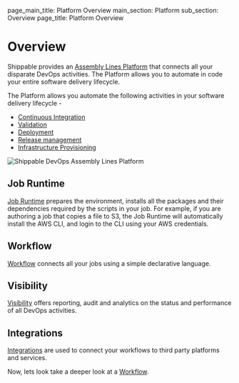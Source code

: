 page_main_title: Platform Overview
main_section: Platform
sub_section: Overview
page_title: Platform Overview

# Overview
Shippable provides an [Assembly Lines Platform](https://www.shippable.com/devops-assembly-lines.html) that connects all your disparate DevOps activities. The Platform allows you to automate in code your entire software delivery lifecycle.

The Platform allows you automate the following activities in your software delivery lifecycle  -

* [Continuous Integration](/ci/why-continuous-integration/)
* [Validation](/validate/devops-validate/)
* [Deployment](/deploy/why-deploy/)
* [Release management](/release/devops-release-management/)
* [Infrastructure Provisioning](/provision/why-infrastructure-provisioning/)

<img src="/images/platform/assembly-lines.jpg" alt="Shippable DevOps Assembly Lines Platform">

## Job Runtime
[Job Runtime](/platform/job-runtime-overview/) prepares the environment, installs all the packages and their dependencies required by the scripts in your job. For example, if you are authoring a job that copies a file to S3, the Job Runtime
will automatically install the AWS CLI, and login to the CLI using your AWS credentials.  

## Workflow
[Workflow](/platform/workflow-overview/) connects all your jobs using a simple declarative language.

## Visibility
[Visibility]((/platform/visibility-overview/)) offers reporting, audit and analytics on the status and performance of all DevOps activities.

## Integrations
[Integrations](/platform/int-overview/) are used to connect your workflows to third party platforms and services.


Now, lets look take a deeper look at a [Workflow](/platform/workflow-overview/).
